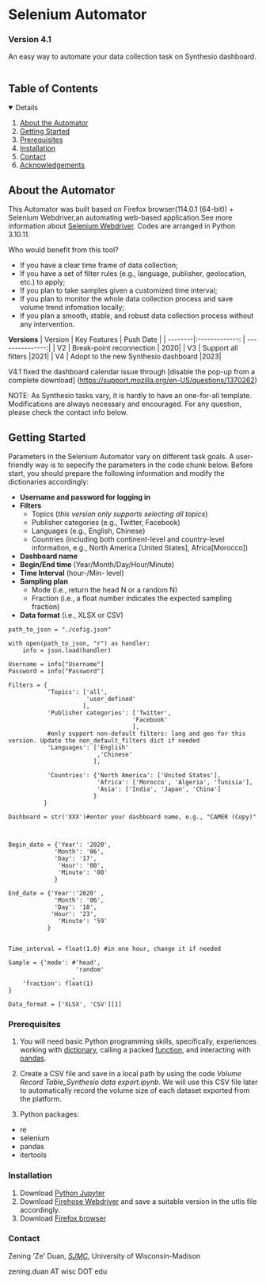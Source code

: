 # Selenium Automator
### Version 4.1
An easy way to automate your data collection task on Synthesio dashboard.


<!-- TABLE OF CONTENTS -->
<summary><h2 style="display: inline-block">Table of Contents</h2></summary>
<details open="open">  
  <ol>
    <li><a href="#about-the-automator">About the Automator</a>
    <li><a href="#getting-started">Getting Started</a>
    <li><a href="#prerequisites">Prerequisites</a></li>
    <li><a href="#installation">Installation</a></li>
    <li><a href="#contact">Contact</a></li>
    <li><a href="#acknowledgements">Acknowledgements</a></li>
  </ol>
</details>

<!-- ABOUT THE PROJECT -->
## About the Automator

This Automator was built based on Firefox browser(114.0.1 (64-bit)) + Selenium Webdriver,an automating web-based application.See more information about [Selenium Webdriver](https://www.selenium.dev/documentation/en/introduction/). Codes are arranged in Python 3.10.11. 

Who would benefit from this tool?
* If you have a clear time frame of data collection;
* If you have a set of filter rules (e.g., language, publisher, geolocation, etc.) to apply;
* If you plan to take samples given a customized time interval;
* If you plan to monitor the whole data collection process and save volume trend infomation locally;
* If you plan a smooth, stable, and robust data collection process without any intervention.

**Versions**
| Version | Key Features           | Push Date  |
| --------|:-------------:     | ---------------:|
| V2      | Break-point reconnection | 2020|
| V3      | Support all filters      |2021|
| V4     | Adopt  to the new Synthesio dashboard |2023|


V4.1 fixed the dashboard calendar issue through [disable the pop-up from a complete download] (https://support.mozilla.org/en-US/questions/1370262)

NOTE: As Synthesio tasks vary, it is hardly to have an one-for-all template. Modifications are always necessary and encouraged. For any question, please check the contact info below. 


<!-- GETTING STARTED -->
## Getting Started
Parameters in the Selenium Automator vary on different task goals. A user-friendly way is to sepecify the parameters in the code chunk below. Before start, you should prepare the following information and modify the dictionaries accordingly:
* **Username and password for logging in**
* **Filters**
  - Topics (*this version only supports selecting all topics*)  
  - Publisher categories (e.g., Twitter, Facebook)
  - Languages (e.g., English, Chinese)
  - Countries (including both continent-level and country-level information, e.g., North America [United States], Africa[Morocco])
* **Dashboard name**
* **Begin/End time** (Year/Month/Day/Hour/Minute)
* **Time Interval** (hour-/Min- level)
* **Sampling plan**
  - Mode (i.e., return the head N or a random N)
  - Fraction (i.e., a float number indicates the expected sampling fraction)
* **Data format** (i.e., XLSX or CSV)

```
path_to_json = "./cofig.json"

with open(path_to_json, "r") as handler:
    info = json.load(handler)

Username = info["Username"]
Password = info["Password"]

Filters = {
           'Topics': ['all',
                      'user_defined'
                     ],
           'Publisher categories': ['Twitter',
                                   'Facebook'
                                   ],
           #only support non-default filters: lang and geo for this version. Update the non_default_filters dict if needed
           'Languages': ['English'
                         ,'Chinese'
                        ],
            
           'Countries': {'North America': ['United States'],
                         'Africa': ['Morocco', 'Algeria', 'Tunisia'],
                         'Asia': ['India', 'Japan', 'China']
                        }
          } 

Dashboard = str('XXX')#enter your dashboard name, e.g., "CAMER (Copy)"

 

Begin_date = {'Year': '2020',
             'Month': '06', 
             'Day': '17',
              'Hour': '00',
              'Minute': '00'
             }

End_date = {'Year':'2020' ,
             'Month': '06',
             'Day': '18',
            'Hour': '23',
              'Minute': '59'
           }


Time_interval = float(1.0) #in one hour, change it if needed

Sample = {'mode': #'head',
                   'random'
                  ,
    'fraction': float(1)
}

Data_format = ['XLSX', 'CSV'][1]

```
<!-- PREREQUISITIES -->
### Prerequisites
1. You will need basic Python programming skills, specifically, experiences working with [dictionary](https://realpython.com/python-dicts/), calling a packed [function](http://introtopython.org/introducing_functions.html), and interacting with [pandas](https://pandas.pydata.org/pandas-docs/stable/user_guide/10min.html).

2. Create a CSV file and save in a local path by using the code _Volume Record Table_Synthesio data export.ipynb_. We will use this CSV file later to automatically record the volume size of each dataset exported from the platform.

3. Python packages:
  - re
  - selenium
  - pandas
  - itertools

<!-- INSTALLATION -->
### Installation
1. Download [Python Jupyter](https://jupyter.org/install)
2. Download [Firehose Webdriver](https://github.com/mozilla/geckodriver/releases) and save a suitable version in the utlis file accordingly. 
3. Download [Firefox browser](https://www.mozilla.org/en-US/firefox/)

<!-- CONTACT -->
### Contact
Zening 'Ze' Duan, [_SJMC_](https://journalism.wisc.edu/), University of Wisconsin-Madison

zening.duan AT wisc DOT edu 


